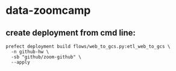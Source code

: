 # data-zoomcamp


## create deployment from cmd line:
```
prefect deployment build flows/web_to_gcs.py:etl_web_to_gcs \
  -n github-hw \
  -sb "github/zoom-github" \
  --apply
```